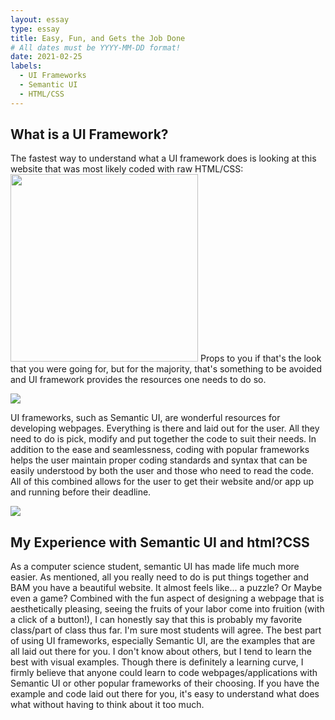 ```yaml
---
layout: essay
type: essay
title: Easy, Fun, and Gets the Job Done
# All dates must be YYYY-MM-DD format!
date: 2021-02-25
labels:
  - UI Frameworks
  - Semantic UI
  - HTML/CSS
---
```

## What is a UI Framework? 
The fastest way to understand what a UI framework does is looking at this website that was most likely coded with raw HTML/CSS:
<img class="ui centered image" src="https://takakusakari.files.wordpress.com/2012/09/bad-page1.jpg" width="300px">
Props to you if that's the look that you were going for, but for the majority, that's something to be avoided and UI framework provides the resources one needs to do so. 

<img class="ui medium left floated rounded image" src="https://media.istockphoto.com/photos/laptop-coffee-book-on-wood-table-with-empty-screen-computer-picture-id1182610538?k=6&m=1182610538&s=170667a&w=0&h=XrwvxFDVooSGhDmTTWdp2b9bmMS1GWWZHAzdhJWX3Lg=">

UI frameworks, such as Semantic UI, are wonderful resources for developing webpages. Everything is there and laid out for the user. All they need to do is pick, modify and put together the code to suit their needs. In addition to the ease and seamlessness, coding with popular frameworks helps the user maintain proper coding standards and syntax that can be easily understood by both the user and those who need to read the code. All of this combined allows for the user to get their website and/or app up and running before their deadline. 

<img class="ui medium right floated rounded image" src="https://embedwistia-a.akamaihd.net/deliveries/3a82c882c8a6d7d7525fc96d594d02d18f313517.webp?image_crop_resized=1280x720">

## My Experience with Semantic UI and html?CSS 
As a computer science student, semantic UI has made life much more easier. As mentioned, all you really need to do is put things together and BAM you have a beautiful website. 
It almost feels like... a puzzle? Or Maybe even a game? Combined with the fun aspect of designing a webpage that is aesthetically pleasing, seeing the fruits of your labor come into fruition (with a click of a button!), I can honestly say that this is probably my favorite class/part of class thus far. I'm sure most students will agree. The best part of using UI frameworks, especially Semantic UI, are the examples that are all laid out there for you. I don't know about others, but I tend to learn the best with visual examples. Though there is definitely a learning curve, I firmly believe that anyone could learn to code webpages/applications with Semantic UI or other popular frameworks of their choosing. If you have the example and code laid out there for you, it's easy to understand what does what without having to think about it too much. 


